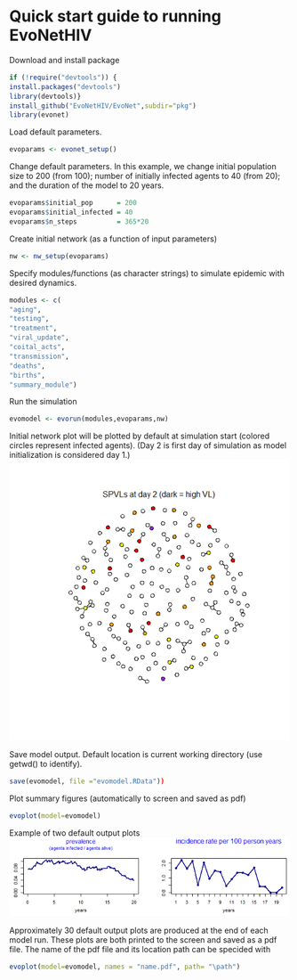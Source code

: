 # Quick start guide to running EvoNetHIV 

Download and install package

``` r
if (!require("devtools")) {
install.packages("devtools")
library(devtools)}
install_github("EvoNetHIV/EvoNet",subdir="pkg")
library(evonet)
```

Load default parameters.

``` r
evoparams <- evonet_setup() 
```

Change default parameters. In this example, we change initial population size to 200 (from 100); number of initially infected agents to 40 (from 20); and the duration of the model to 20 years.

``` r
evoparams$initial_pop      = 200
evoparams$initial_infected = 40
evoparams$n_steps          = 365*20
```

Create initial network (as a function of input parameters)

``` r
nw <- nw_setup(evoparams)
```

Specify modules/functions (as character strings) to simulate epidemic with desired dynamics.

``` r
modules <- c(
"aging",
"testing",
"treatment",
"viral_update",
"coital_acts",
"transmission",
"deaths",
"births",
"summary_module") 
```

Run the simulation

``` r
evomodel <- evorun(modules,evoparams,nw)
```

Initial network plot will be plotted by default at simulation start (colored circles represent infected agents). (Day 2 is first day of simulation as model initialization is considered day 1.) ![](https://github.com/EvoNetHIV/EvoNetHIV-Overview/blob/master/img/example_initial_network.png)

Save model output. Default location is current working directory (use getwd() to identify).

``` r
save(evomodel, file ="evomodel.RData"))
```

Plot summary figures (automatically to screen and saved as pdf)

``` r
evoplot(model=evomodel)
```

Example of two default output plots ![](https://github.com/EvoNetHIV/EvoNetHIV-Overview/blob/master/img/example_output_plots1.png)

Approximately 30 default output plots are produced at the end of each model run. These plots are both printed to the screen and saved as a pdf file. The name of the pdf file and its location path can be specided with

``` r
evoplot(model=evomodel, names = "name.pdf", path= "\path")
```
